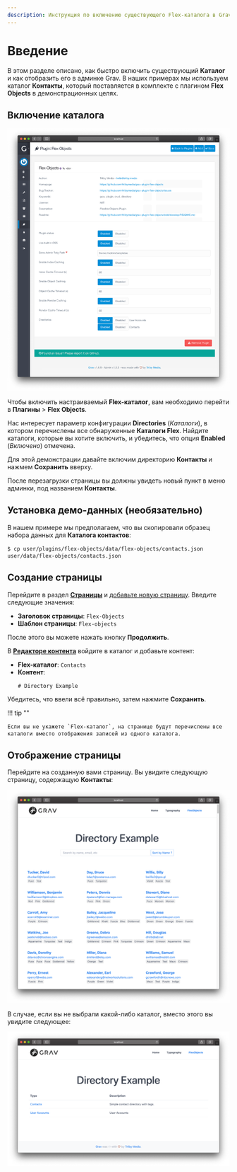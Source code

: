 ```yaml
---
description: Инструкция по включению существующего Flex-каталога в Grav CMS.
---
```


# Введение

В этом разделе описано, как быстро включить существующий **Каталог** и как отобразить его в админке Grav. В наших примерах мы используем каталог **Контакты**, который поставляется в комплекте с плагином **Flex Objects** в демонстрационных целях.

## Включение каталога

![Конфигурация плагина](flex-objects-options.png)

Чтобы включить настраиваемый **Flex-каталог**, вам необходимо перейти в **Плагины** > **Flex Objects**.

Нас интересует параметр конфигурации **Directories** (_Каталоги_), в котором перечислены все обнаруженные **Каталоги Flex**. Найдите каталоги, которые вы хотите включить, и убедитесь, что опция **Enabled** (_Включено_) отмечена.

Для этой демонстрации давайте включим директорию **Контакты** и нажмем **Сохранить** вверху.

После перезагрузки страницы вы должны увидеть новый пункт в меню админки, под названием **Контакты**.

## Установка демо-данных (необязательно)

В нашем примере мы предполагаем, что вы скопировали образец набора данных для **Каталога контактов**:

```shell
$ cp user/plugins/flex-objects/data/flex-objects/contacts.json user/data/flex-objects/contacts.json
```

## Создание страницы

Перейдите в раздел **[Страницы](/admin-panel/page)** и [добавьте новую страницу](/admin-panel/page/#dobavlenie-novykh-stranits). Введите следующие значения:

- **Заголовок страницы**: `Flex-Objects`
- **Шаблон страницы**: `Flex-objects`

После этого вы можете нажать кнопку **Продолжить**.

В **[Редакторе контента](../views-edit)** войдите в каталог и добавьте контент:

- **Flex-каталог**: `Contacts`
- **Контент**:
    ```twig
    # Directory Example
    ```

Убедитесь, что ввели всё правильно, затем нажмите **Сохранить**.

!!! tip ""

    Если вы не укажете `Flex-каталог`, на странице будут перечислены все каталоги вместо отображения записей из одного каталога.

## Отображение страницы

Перейдите на созданную вами страницу. Вы увидите следующую страницу, содержащую **Контакты**:

![](flex-objects-site.png)

В случае, если вы не выбрали какой-либо каталог, вместо этого вы увидите следующее:

![](flex-objects-directory.png)
